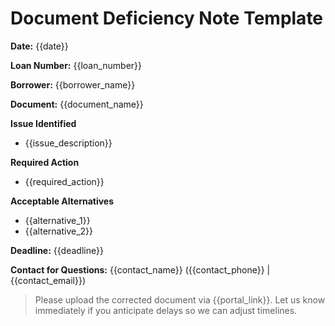 <!-- Powered by BMAD™ Core -->

# Document Deficiency Note Template

**Date:** {{date}}

**Loan Number:** {{loan_number}}

**Borrower:** {{borrower_name}}

**Document:** {{document_name}}

**Issue Identified**

- {{issue_description}}

**Required Action**

- {{required_action}}

**Acceptable Alternatives**

- {{alternative_1}}
- {{alternative_2}}

**Deadline:** {{deadline}}

**Contact for Questions:** {{contact_name}} ({{contact_phone}} | {{contact_email}})

> Please upload the corrected document via {{portal_link}}. Let us know immediately if you anticipate delays so we can adjust timelines.
